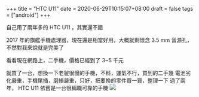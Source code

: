 +++
title = "HTC U11"
date = 2020-06-29T10:15:07+08:00
draft = false
tags = ["android"]
+++

自己用了兩年多的 HTC U11 ，其實還不錯

2017 年的旗艦手機處理器，現在還是相當好用，大概就剩懷念 3.5 mm 音源孔，不然對我來說就是完美了

看看現在網路上，二手機，價格已經到了 3~5 千元

就買了一台，想換一下老爸很慢的手機，不料，運氣不行，買到的二手幾
電池劣化嚴重，手機尾插，磨損嚴重，只好，把要換的零件買一買，整理一下
過了兩年， HTC U11 依舊是一台很稱職可靠的手機
<a href="https://photos.google.com/share/AF1QipOd9pETju0TpzwneqK5j3fVfc0aPvxvj_mCBgKjpsXby4ja9hqRFJ0FvsB-4FN5UA?key=bWhtUXhLcGZiZ0ItMTlIaXhCRXd2OFRRWTJfZUhB"><img src="https://lh3.googleusercontent.com/1v-GpA6hzjyyJY-YzDNhY4nH__8waVGmCuqCsKFztIoQoX0fJV6CHhA6sblai4T_COgFA5ADfB3-1e2UWKVg02DbqJyYa-5tYOOvgHI8CUzBNTaTpicHMxCnHw9ZXY29wxluFDjYrjQ=w442-h589-p-k" /></a>
